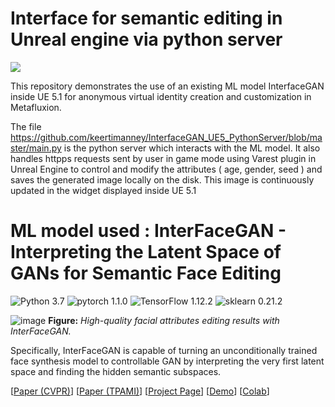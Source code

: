 # Interface for semantic editing in Unreal engine via python server
![](ezgif.com-optimize.gif)

This repository demonstrates the use of an existing ML model InterfaceGAN inside UE 5.1 for anonymous virtual identity creation and customization in Metafluxion. 

The file https://github.com/keertimanney/InterfaceGAN_UE5_PythonServer/blob/master/main.py is the python server which interacts with the ML model. It also handles httpps requests sent by user in game mode using Varest plugin in Unreal Engine to control and modify the attributes ( age, gender, seed ) and saves the generated image locally on the disk. This image is continuously updated in the widget displayed inside UE 5.1

# ML model used : InterFaceGAN - Interpreting the Latent Space of GANs for Semantic Face Editing

![Python 3.7](https://img.shields.io/badge/python-3.7-green.svg?style=plastic)
![pytorch 1.1.0](https://img.shields.io/badge/pytorch-1.1.0-green.svg?style=plastic)
![TensorFlow 1.12.2](https://img.shields.io/badge/tensorflow-1.12.2-green.svg?style=plastic)
![sklearn 0.21.2](https://img.shields.io/badge/sklearn-0.21.2-green.svg?style=plastic)

![image](./docs/assets/teaser.jpg)
**Figure:** *High-quality facial attributes editing results with InterFaceGAN.*

Specifically, InterFaceGAN is capable of turning an unconditionally trained face synthesis model to controllable GAN by interpreting the very first latent space and finding the hidden semantic subspaces.

[[Paper (CVPR)](https://arxiv.org/pdf/1907.10786.pdf)]
[[Paper (TPAMI)](https://arxiv.org/pdf/2005.09635.pdf)]
[[Project Page](https://genforce.github.io/interfacegan/)]
[[Demo](https://www.youtube.com/watch?v=uoftpl3Bj6w)]
[[Colab](https://colab.research.google.com/github/genforce/interfacegan/blob/master/docs/InterFaceGAN.ipynb)]


